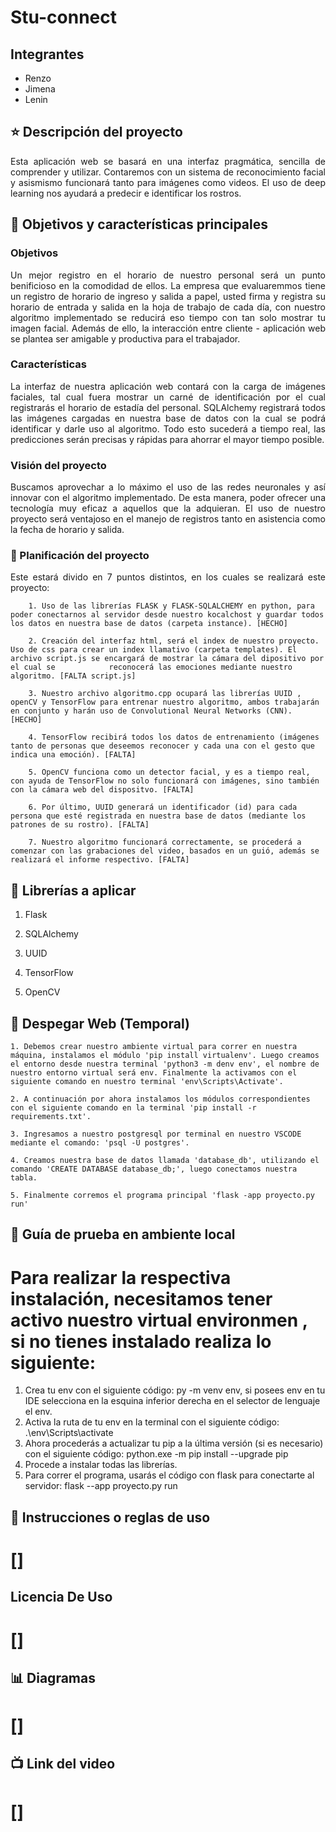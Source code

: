 # **Stu-connect**

## Integrantes

- Renzo
- Jimena
- Lenin

## :star: Descripción del proyecto

<p align="justify">
Esta aplicación web se basará en una interfaz pragmática, sencilla de comprender y utilizar. Contaremos con un sistema de reconocimiento facial y asismismo funcionará tanto para imágenes como videos. El uso de deep learning nos ayudará a predecir e identificar los rostros.
</p>

## :pushpin: **Objetivos y características principales**

### Objetivos

<p align="justify">
    Un mejor registro en el horario de nuestro personal será un punto benificioso en la comodidad de ellos. La empresa que evaluaremmos tiene un registro de horario de ingreso y salida a papel, usted firma y registra su horario de entrada y salida en la hoja de trabajo de cada día, con nuestro algoritmo implementado se reducirá eso tiempo con tan solo mostrar tu imagen facial. Además de ello, la interacción entre cliente - aplicación web se plantea ser amigable y productiva para el trabajador.
</p>

### Características

<p align="justify">
    La interfaz de nuestra aplicación web contará con la carga de imágenes faciales, tal cual fuera mostrar un carné de identificación por el cual registrarás el horario de estadía del personal. SQLAlchemy registrará todos las imágenes cargadas en nuestra base de datos con la cual se podrá identificar y darle uso al algoritmo. Todo esto sucederá a tiempo real, las predicciones serán precisas y rápidas para ahorrar el mayor tiempo posible.
</p>

### Visión del proyecto

<p align="justify">
    Buscamos aprovechar a lo máximo el uso de las redes neuronales y así innovar con el algoritmo implementado. De esta manera, poder ofrecer una tecnología muy eficaz a aquellos que la adquieran. El uso de nuestro proyecto será ventajoso en el manejo de registros tanto en asistencia como la fecha de horario y salida.
</p>

### :calendar: Planificación del proyecto

<p align="justify">
    Este estará divido en 7 puntos distintos, en los cuales se realizará este proyecto:
    
        1. Uso de las librerías FLASK y FLASK-SQLALCHEMY en python, para poder conectarnos al servidor desde nuestro kocalchost y guardar todos los datos en nuestra base de datos (carpeta instance). [HECHO]
    
        2. Creación del interfaz html, será el index de nuestro proyecto. Uso de css para crear un index llamativo (carpeta templates). El archivo script.js se encargará de mostrar la cámara del dipositivo por el cual se            reconocerá las emociones mediante nuestro algoritmo. [FALTA script.js]
    
        3. Nuestro archivo algoritmo.cpp ocupará las librerías UUID , openCV y TensorFlow para entrenar nuestro algoritmo, ambos trabajarán en conjunto y harán uso de Convolutional Neural Networks (CNN).  [HECHO]
    
        4. TensorFlow recibirá todos los datos de entrenamiento (imágenes tanto de personas que deseemos reconocer y cada una con el gesto que indica una emoción). [FALTA]
    
        5. OpenCV funciona como un detector facial, y es a tiempo real, con ayuda de TensorFlow no solo funcionará con imágenes, sino también con la cámara web del dispositvo. [FALTA]
    
        6. Por último, UUID generará un identificador (id) para cada persona que esté registrada en nuestra base de datos (mediante los patrones de su rostro). [FALTA]
    
        7. Nuestro algoritmo funcionará correctamente, se procederá a comenzar con las grabaciones del video, basados en un guió, además se realizará el informe respectivo. [FALTA]
</p>

## :file_folder: Librerías a aplicar

1. Flask

2. SQLAlchemy

3. UUID

4. TensorFlow

5. OpenCV

## :rocket: Despegar Web (Temporal)

<p align="justify">
    
    1. Debemos crear nuestro ambiente virtual para correr en nuestra máquina, instalamos el módulo 'pip install virtualenv'. Luego creamos el entorno desde nuestra terminal 'python3 -m denv env', el nombre de nuestro entorno virtual será env. Finalmente la activamos con el siguiente comando en nuestro terminal 'env\Scripts\Activate'.
    
    2. A continuación por ahora instalamos los módulos correspondientes con el siguiente comando en la terminal 'pip install -r requirements.txt'.
    
    3. Ingresamos a nuestro postgresql por terminal en nuestro VSCODE mediante el comando: 'psql -U postgres'.
    
    4. Creamos nuestra base de datos llamada 'database_db', utilizando el comando 'CREATE DATABASE database_db;', luego conectamos nuestra tabla.
    
    5. Finalmente corremos el programa principal 'flask -app proyecto.py run'
    
    
## :wrench: Guía de prueba en ambiente local
# Para realizar la respectiva instalación, necesitamos tener activo nuestro virtual environmen , si no tienes instalado realiza lo siguiente:

1. Crea tu env con el siguiente código: py -m venv env, si posees env en tu IDE selecciona en la esquina inferior derecha en el selector de lenguaje el env.
2. Activa la ruta de tu env en la terminal con el siguiente código: .\env\Scripts\activate
3. Ahora procederás a actualizar tu pip a la última versión (si es necesario) con el siguiente código: python.exe -m pip install --upgrade pip
4. Procede a instalar todas las librerías.
5. Para correr el programa, usarás el código con flask para conectarte al servidor: flask --app proyecto.py run

## :page_facing_up: Instrucciones o reglas de uso

# []

## Licencia De Uso

# []

## :bar_chart: Diagramas

# []

## :tv: Link del video

# []
